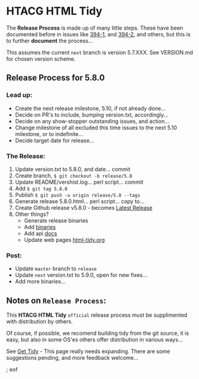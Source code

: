 # HTACG HTML Tidy

The **Release Process** is made up of many little steps. These have been documented before in issues like [394-1](https://github.com/htacg/tidy-html5/issues/394#issuecomment-206952915), and [394-2](https://github.com/htacg/tidy-html5/issues/394#issuecomment-207814834), and others, but this is to further **document** the process...

This assumes the current `next` branch is version 5.7.XXX. See VERSION.md for chosen version scheme.

## Release Process for 5.8.0

### Lead up:

 - Create the next release milestone, 5.10, if not already done...
 - Decide on PR's to include, bumping version.txt, accordingly...
 - Decide on any show-stopper outstanding issues, and action...
 - Change milestone of all excluded this time issues to the next 5.10 milestone, or to indefinite...
 - Decide target date for release...
 
### The Release:
 
 1. Update version.txt to 5.8.0, and date... commit
 2. Create branch, `$ git checkout -b release/5.8`
 3. Update README/vershist.log... perl script... commit
 4. Add `$ git tag 5.8.0`
 5. Publish `$ git push -u origin release/5.8 --tags`
 6. Generate release 5.8.0.html... perl script... copy to...
 7. Create Github release v5.8.0 - becomes [Latest Release](https://github.com/htacg/tidy-html5/releases)
 8. Other things?
    - Generate release binaries
    - Add [binaries](http://binaries.html-tidy.org/)
    - Add api [docs](http://api.html-tidy.org/#part_apiref)
    - Update web pages [html-tidy.org](http://www.html-tidy.org/)

### Post:

 - Update `master` branch to `release`
 - Update `next` version.txt to 5.9.0, open for new fixes...
 - Add more binaries...

## Notes on `Release Process`:
 
This **HTACG HTML Tidy** `official` release process must be supplimented with distribution by others. 

Of course, if possible, we recomend building tidy from the git source, it is easy, but also in some OS'es others offer distribution in various ways... 

See [Get Tidy](http://www.html-tidy.org/#homepage19700601get_tidy) - This page really needs expanding. There are some suggestions pending, and more feedback welcome...

; eof
